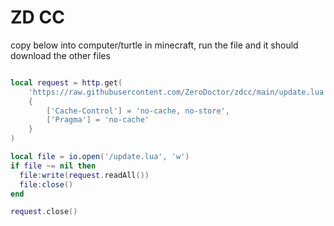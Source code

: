 # ZD CC

copy below into computer/turtle in minecraft, run the file and it should download the other files

```lua

local request = http.get(
    'https://raw.githubusercontent.com/ZeroDoctor/zdcc/main/update.lua'
    {
        ['Cache-Control'] = 'no-cache, no-store',
        ['Pragma'] = 'no-cache'
    }
)

local file = io.open('/update.lua', 'w')
if file ~= nil then
  file:write(request.readAll())
  file:close()
end

request.close()

```
